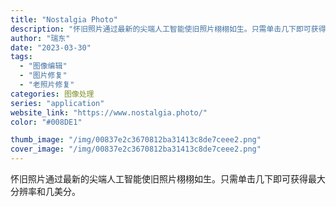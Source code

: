```yaml
---
title: "Nostalgia Photo"
description: "怀旧照片通过最新的尖端人工智能使旧照片栩栩如生。只需单击几下即可获得最大分辨率和几美分。"
author: "瑞东"
date: "2023-03-30"
tags:
  - "图像编辑"
  - "图片修复"
  - "老照片修复"
categories: 图像处理
series: "application"
website_link: "https://www.nostalgia.photo/"
color: "#008DE1"

thumb_image: "/img/00837e2c3670812ba31413c8de7ceee2.png"
cover_image: "/img/00837e2c3670812ba31413c8de7ceee2.png"
---
```


怀旧照片通过最新的尖端人工智能使旧照片栩栩如生。只需单击几下即可获得最大分辨率和几美分。